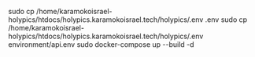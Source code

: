sudo cp /home/karamokoisrael-holypics/htdocs/holypics.karamokoisrael.tech/holypics/.env .env
sudo cp /home/karamokoisrael-holypics/htdocs/holypics.karamokoisrael.tech/holypics/.env environment/api.env
sudo docker-compose up --build -d

